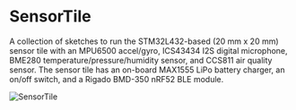 # SensorTile

A collection of sketches to run the STM32L432-based (20 mm x 20 mm) sensor tile with an MPU6500 accel/gyro, ICS43434 I2S digital microphone, BME280 temperature/pressure/humidity sensor, and CCS811 air quality sensor. The sensor tile has an on-board MAX1555 LiPo battery charger, an on/off switch, and a Rigado BMD-350 nRF52 BLE module.

![SensorTile](https://cloud.githubusercontent.com/assets/6698410/22864967/a53b52b6-f10f-11e6-991b-3fa12a7f6cf2.jpg)
